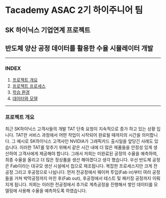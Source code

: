 # Tacademy ASAC 2기 하이주니어 팀
## SK 하이닉스 기업연계 프로젝트 
## 반도체 양산 공정 데이터를 활용한 수율 시뮬레이터 개발 

<hr>

### INDEX 
1. [프로젝트 개요](#프로젝트-개요)
2. [프로젝트 프로세스](#프로젝트-프로세스)
3. [학습 환경](#학습-환경)
4. [데이터와 모델](#데이터와-모델)


<hr>

### 프로젝트 개요 
  최근 SK하이닉스 고객사들의 개발 TAT 단축 요청이 지속적으로 증가 하고 있는 상황 입니다. TAT란 서비스 과정에서 어떤 작업이 시작되어 완료될 때까지의 시간을 의미합니다. 그 예시로 SK하이닉스 고객사인 NVIDIA가 그래픽카드 출시일을 앞당긴 사례도 있습니다. 이러한 TAT를 맞추기 위해서 같은 시간 내에 더 많은 제품들을 안정성 있게 생산하여 고객사에게 제공해야 합니다. 그래서 저희는 미완료된 공정의 수율을 예측하여, 최종 수율을 올리고 더 많은 정상품을 생산 해야겠다고 생각 했습니다. 
  우선 반도체 공정은 Fab이라는 대규모 생산 시설에서 칩으로 제조됩니다. 복잡한 프로세스지만 크게 전공정 그리고 후공정으로 나뉩니다. 먼저 전공정에서 웨이퍼 투입(Fab in)부터 여러 공정들을 거쳐 박막공정까지 마친 후(Fab out), 후공정에서 테스트 및 패키징 공정까지 이뤄지게 됩니다. 저희는 이러한 전공정에서 추가로 계측공정을 진행해서 쌓인 데이터를 모델링에 사용해 수율을 예측하도록 하였습니다.   




